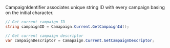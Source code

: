 CampaignIdentifier associates unique string ID with every campaign basing on the initial character.
```csharp
// Get current campaign ID
string campaignID = Camapaign.Current.GetCampaignId();

// Get current campaign descriptor
var campaignDescriptor = Camapaign.Current.GetCampaignDescriptor;
```
